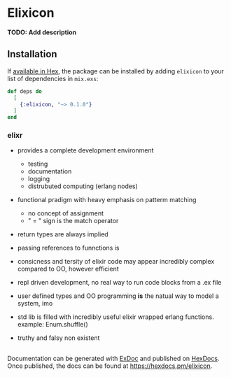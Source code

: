 # Elixicon

**TODO: Add description**

## Installation

If [available in Hex](https://hex.pm/docs/publish), the package can be installed
by adding `elixicon` to your list of dependencies in `mix.exs`:

```elixir
def deps do
  [
    {:elixicon, "~> 0.1.0"}
  ]
end
```

### elixr  
 
  -  provides a complete development environment
          
      - testing
      - documentation
      - logging
      - distrubuted computing (erlang nodes)
  
  - functional pradigm with heavy emphasis on patterm matching
            
      - no concept of assignment
      - " = " sign is the match operator

  - return types are always implied

  - passing references to funnctions is 

  - consicness and tersity of elixir code may appear incredibly complex compared to OO, however efficient

  - repl driven development, no real way to run code blocks from a .ex file

  - user defined types and OO programming  **is** the natual way to model a system, imo
  
  - std lib is filled with incredibly useful elixir wrapped erlang functions. example: Enum.shuffle()
   
  - truthy and falsy non existent

##
Documentation can be generated with [ExDoc](https://github.com/elixir-lang/ex_doc)
and published on [HexDocs](https://hexdocs.pm). Once published, the docs can
be found at <https://hexdocs.pm/elixicon>.
